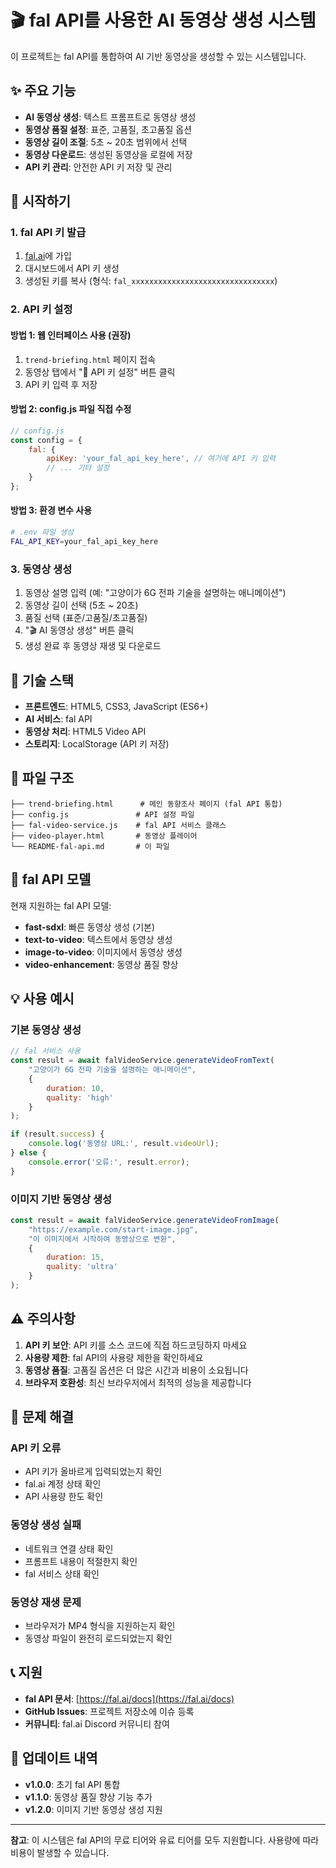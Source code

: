 # 🎬 fal API를 사용한 AI 동영상 생성 시스템

이 프로젝트는 fal API를 통합하여 AI 기반 동영상을 생성할 수 있는 시스템입니다.

## ✨ 주요 기능

- **AI 동영상 생성**: 텍스트 프롬프트로 동영상 생성
- **동영상 품질 설정**: 표준, 고품질, 초고품질 옵션
- **동영상 길이 조절**: 5초 ~ 20초 범위에서 선택
- **동영상 다운로드**: 생성된 동영상을 로컬에 저장
- **API 키 관리**: 안전한 API 키 저장 및 관리

## 🚀 시작하기

### 1. fal API 키 발급

1. [fal.ai](https://fal.ai/)에 가입
2. 대시보드에서 API 키 생성
3. 생성된 키를 복사 (형식: `fal_xxxxxxxxxxxxxxxxxxxxxxxxxxxxxxxx`)

### 2. API 키 설정

#### 방법 1: 웹 인터페이스 사용 (권장)
1. `trend-briefing.html` 페이지 접속
2. 동영상 탭에서 "🔑 API 키 설정" 버튼 클릭
3. API 키 입력 후 저장

#### 방법 2: config.js 파일 직접 수정
```javascript
// config.js
const config = {
    fal: {
        apiKey: 'your_fal_api_key_here', // 여기에 API 키 입력
        // ... 기타 설정
    }
};
```

#### 방법 3: 환경 변수 사용
```bash
# .env 파일 생성
FAL_API_KEY=your_fal_api_key_here
```

### 3. 동영상 생성

1. 동영상 설명 입력 (예: "고양이가 6G 전파 기술을 설명하는 애니메이션")
2. 동영상 길이 선택 (5초 ~ 20초)
3. 품질 선택 (표준/고품질/초고품질)
4. "🎬 AI 동영상 생성" 버튼 클릭
5. 생성 완료 후 동영상 재생 및 다운로드

## 🔧 기술 스택

- **프론트엔드**: HTML5, CSS3, JavaScript (ES6+)
- **AI 서비스**: fal API
- **동영상 처리**: HTML5 Video API
- **스토리지**: LocalStorage (API 키 저장)

## 📁 파일 구조

```
├── trend-briefing.html      # 메인 동향조사 페이지 (fal API 통합)
├── config.js               # API 설정 파일
├── fal-video-service.js    # fal API 서비스 클래스
├── video-player.html       # 동영상 플레이어
└── README-fal-api.md       # 이 파일
```

## 🎯 fal API 모델

현재 지원하는 fal API 모델:

- **fast-sdxl**: 빠른 동영상 생성 (기본)
- **text-to-video**: 텍스트에서 동영상 생성
- **image-to-video**: 이미지에서 동영상 생성
- **video-enhancement**: 동영상 품질 향상

## 💡 사용 예시

### 기본 동영상 생성
```javascript
// fal 서비스 사용
const result = await falVideoService.generateVideoFromText(
    "고양이가 6G 전파 기술을 설명하는 애니메이션",
    {
        duration: 10,
        quality: 'high'
    }
);

if (result.success) {
    console.log('동영상 URL:', result.videoUrl);
} else {
    console.error('오류:', result.error);
}
```

### 이미지 기반 동영상 생성
```javascript
const result = await falVideoService.generateVideoFromImage(
    "https://example.com/start-image.jpg",
    "이 이미지에서 시작하여 동영상으로 변환",
    {
        duration: 15,
        quality: 'ultra'
    }
);
```

## ⚠️ 주의사항

1. **API 키 보안**: API 키를 소스 코드에 직접 하드코딩하지 마세요
2. **사용량 제한**: fal API의 사용량 제한을 확인하세요
3. **동영상 품질**: 고품질 옵션은 더 많은 시간과 비용이 소요됩니다
4. **브라우저 호환성**: 최신 브라우저에서 최적의 성능을 제공합니다

## 🐛 문제 해결

### API 키 오류
- API 키가 올바르게 입력되었는지 확인
- fal.ai 계정 상태 확인
- API 사용량 한도 확인

### 동영상 생성 실패
- 네트워크 연결 상태 확인
- 프롬프트 내용이 적절한지 확인
- fal 서비스 상태 확인

### 동영상 재생 문제
- 브라우저가 MP4 형식을 지원하는지 확인
- 동영상 파일이 완전히 로드되었는지 확인

## 📞 지원

- **fal API 문서**: [https://fal.ai/docs](https://fal.ai/docs)
- **GitHub Issues**: 프로젝트 저장소에 이슈 등록
- **커뮤니티**: fal.ai Discord 커뮤니티 참여

## 🔄 업데이트 내역

- **v1.0.0**: 초기 fal API 통합
- **v1.1.0**: 동영상 품질 향상 기능 추가
- **v1.2.0**: 이미지 기반 동영상 생성 지원

---

**참고**: 이 시스템은 fal API의 무료 티어와 유료 티어를 모두 지원합니다. 사용량에 따라 비용이 발생할 수 있습니다.

